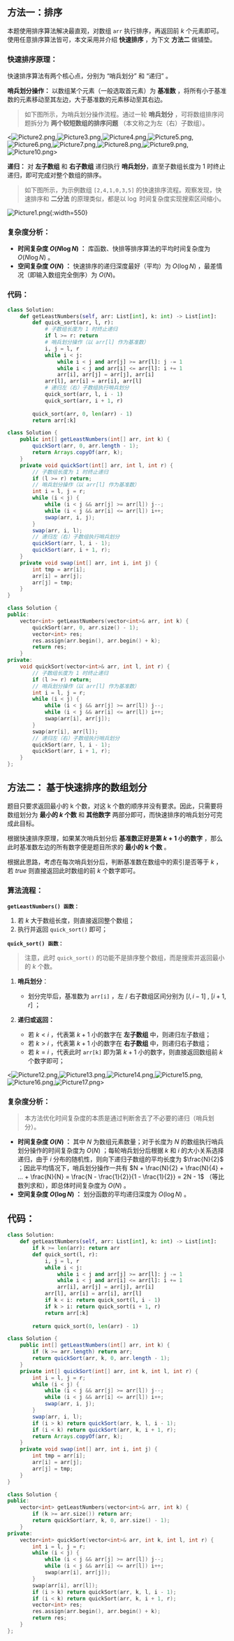## 方法一：排序

本题使用排序算法解决最直观，对数组 `arr` 执行排序，再返回前 $k$ 个元素即可。使用任意排序算法皆可，本文采用并介绍 **快速排序** ，为下文 **方法二** 做铺垫。

### 快速排序原理：

快速排序算法有两个核心点，分别为 “哨兵划分” 和 “递归” 。

**哨兵划分操作：** 以数组某个元素（一般选取首元素）为 **基准数** ，将所有小于基准数的元素移动至其左边，大于基准数的元素移动至其右边。

> 如下图所示，为哨兵划分操作流程。通过一轮 **哨兵划分** ，可将数组排序问题拆分为 **两个较短数组的排序问题** （本文称之为左（右）子数组）。

<![Picture2.png](https://pic.leetcode-cn.com/1612615167-etrYaH-Picture2.png),![Picture3.png](https://pic.leetcode-cn.com/1612615167-PHsLgY-Picture3.png),![Picture4.png](https://pic.leetcode-cn.com/1612615167-aMCCrd-Picture4.png),![Picture5.png](https://pic.leetcode-cn.com/1612615167-smzuGu-Picture5.png),![Picture6.png](https://pic.leetcode-cn.com/1612615167-WXDRIU-Picture6.png),![Picture7.png](https://pic.leetcode-cn.com/1612615167-lWmBlA-Picture7.png),![Picture8.png](https://pic.leetcode-cn.com/1612615167-ghPekO-Picture8.png),![Picture9.png](https://pic.leetcode-cn.com/1612615167-azMHYj-Picture9.png),![Picture10.png](https://pic.leetcode-cn.com/1623073951-BKkDwO-Picture10.png)>

**递归：** 对 **左子数组** 和 **右子数组** 递归执行 **哨兵划分**，直至子数组长度为 1 时终止递归，即可完成对整个数组的排序。

> 如下图所示，为示例数组 `[2,4,1,0,3,5]` 的快速排序流程。观察发现，快速排序和 **二分法** 的原理类似，都是以 $\log$ 时间复杂度实现搜索区间缩小。

![Picture1.png](https://pic.leetcode-cn.com/1612615552-rifQwI-Picture1.png){:width=550}

### 复杂度分析：

- **时间复杂度 $O(N \log N)$ ：** 库函数、快排等排序算法的平均时间复杂度为 $O(N \log N)$ 。
- **空间复杂度 $O(N)$ ：** 快速排序的递归深度最好（平均）为 $O(\log N)$ ，最差情况（即输入数组完全倒序）为 $O(N)$。

### 代码：

```Python []
class Solution:
    def getLeastNumbers(self, arr: List[int], k: int) -> List[int]:
        def quick_sort(arr, l, r):
            # 子数组长度为 1 时终止递归
            if l >= r: return
            # 哨兵划分操作（以 arr[l] 作为基准数）
            i, j = l, r
            while i < j:
                while i < j and arr[j] >= arr[l]: j -= 1
                while i < j and arr[i] <= arr[l]: i += 1
                arr[i], arr[j] = arr[j], arr[i]
            arr[l], arr[i] = arr[i], arr[l]
            # 递归左（右）子数组执行哨兵划分
            quick_sort(arr, l, i - 1)
            quick_sort(arr, i + 1, r)
        
        quick_sort(arr, 0, len(arr) - 1)
        return arr[:k]
```

```Java []
class Solution {
    public int[] getLeastNumbers(int[] arr, int k) {
        quickSort(arr, 0, arr.length - 1);
        return Arrays.copyOf(arr, k);
    }
    private void quickSort(int[] arr, int l, int r) {
        // 子数组长度为 1 时终止递归
        if (l >= r) return;
        // 哨兵划分操作（以 arr[l] 作为基准数）
        int i = l, j = r;
        while (i < j) {
            while (i < j && arr[j] >= arr[l]) j--;
            while (i < j && arr[i] <= arr[l]) i++;
            swap(arr, i, j);
        }
        swap(arr, i, l);
        // 递归左（右）子数组执行哨兵划分
        quickSort(arr, l, i - 1);
        quickSort(arr, i + 1, r);
    }
    private void swap(int[] arr, int i, int j) {
        int tmp = arr[i];
        arr[i] = arr[j];
        arr[j] = tmp;
    }
}
```

```C++ []
class Solution {
public:
    vector<int> getLeastNumbers(vector<int>& arr, int k) {
        quickSort(arr, 0, arr.size() - 1);
        vector<int> res;
        res.assign(arr.begin(), arr.begin() + k);
        return res;
    }
private:
    void quickSort(vector<int>& arr, int l, int r) {
        // 子数组长度为 1 时终止递归
        if (l >= r) return;
        // 哨兵划分操作（以 arr[l] 作为基准数）
        int i = l, j = r;
        while (i < j) {
            while (i < j && arr[j] >= arr[l]) j--;
            while (i < j && arr[i] <= arr[l]) i++;
            swap(arr[i], arr[j]);
        }
        swap(arr[i], arr[l]);
        // 递归左（右）子数组执行哨兵划分
        quickSort(arr, l, i - 1);
        quickSort(arr, i + 1, r);
    }
};
```

## 方法二： 基于快速排序的数组划分

题目只要求返回最小的 k 个数，对这 k 个数的顺序并没有要求。因此，只需要将数组划分为 **最小的 $k$ 个数** 和 **其他数字** 两部分即可，而快速排序的哨兵划分可完成此目标。

根据快速排序原理，如果某次哨兵划分后 **基准数正好是第 $k+1$ 小的数字** ，那么此时基准数左边的所有数字便是题目所求的 **最小的 k 个数** 。

根据此思路，考虑在每次哨兵划分后，判断基准数在数组中的索引是否等于 $k$ ，若 $true$ 则直接返回此时数组的前 $k$ 个数字即可。 

### 算法流程：

**`getLeastNumbers() 函数：`**

1. 若 $k$ 大于数组长度，则直接返回整个数组；
2. 执行并返回 `quick_sort()` 即可；

**`quick_sort() 函数：`**

> 注意，此时 `quick_sort()` 的功能不是排序整个数组，而是搜索并返回最小的 $k$ 个数。

1. **哨兵划分**：

    - 划分完毕后，基准数为 `arr[i]` ，左 / 右子数组区间分别为 $[l, i - 1]$ , $[i + 1, r]$ ；

2. **递归或返回：**

   - 若 $k < i$ ，代表第 $k + 1$ 小的数字在 **左子数组** 中，则递归左子数组；
   - 若 $k > i$ ，代表第 $k + 1$ 小的数字在 **右子数组** 中，则递归右子数组；
   - 若 $k = i$ ，代表此时 `arr[k]` 即为第 $k + 1$ 小的数字，则直接返回数组前 $k$ 个数字即可；

<![Picture12.png](https://pic.leetcode-cn.com/1612615167-DELAJU-Picture12.png),![Picture13.png](https://pic.leetcode-cn.com/1612615167-XApQqA-Picture13.png),![Picture14.png](https://pic.leetcode-cn.com/1612615167-AjiQZD-Picture14.png),![Picture15.png](https://pic.leetcode-cn.com/1612615167-HWPotV-Picture15.png),![Picture16.png](https://pic.leetcode-cn.com/1612615167-TPvFMZ-Picture16.png),![Picture17.png](https://pic.leetcode-cn.com/1612615167-sJXJwS-Picture17.png)>

### 复杂度分析：

> 本方法优化时间复杂度的本质是通过判断舍去了不必要的递归（哨兵划分）。

- **时间复杂度 $O(N)$ ：** 其中 $N$ 为数组元素数量；对于长度为 $N$ 的数组执行哨兵划分操作的时间复杂度为 $O(N)$ ；每轮哨兵划分后根据 $k$ 和 $i$ 的大小关系选择递归，由于 $i$ 分布的随机性，则向下递归子数组的平均长度为 $\frac{N}{2}$ ；因此平均情况下，哨兵划分操作一共有 $N + \frac{N}{2} + \frac{N}{4} + ... + \frac{N}{N} = \frac{N - \frac{1}{2}}{1 - \frac{1}{2}} = 2N - 1$ （等比数列求和），即总体时间复杂度为 $O(N)$ 。
- **空间复杂度 $O(\log N)$ ：** 划分函数的平均递归深度为 $O(\log N)$ 。

## 代码：

```Python []
class Solution:
    def getLeastNumbers(self, arr: List[int], k: int) -> List[int]:
        if k >= len(arr): return arr
        def quick_sort(l, r):
            i, j = l, r
            while i < j:
                while i < j and arr[j] >= arr[l]: j -= 1
                while i < j and arr[i] <= arr[l]: i += 1
                arr[i], arr[j] = arr[j], arr[i]
            arr[l], arr[i] = arr[i], arr[l]
            if k < i: return quick_sort(l, i - 1) 
            if k > i: return quick_sort(i + 1, r)
            return arr[:k]
            
        return quick_sort(0, len(arr) - 1)
```

```Java []
class Solution {
    public int[] getLeastNumbers(int[] arr, int k) {
        if (k >= arr.length) return arr;
        return quickSort(arr, k, 0, arr.length - 1);
    }
    private int[] quickSort(int[] arr, int k, int l, int r) {
        int i = l, j = r;
        while (i < j) {
            while (i < j && arr[j] >= arr[l]) j--;
            while (i < j && arr[i] <= arr[l]) i++;
            swap(arr, i, j);
        }
        swap(arr, i, l);
        if (i > k) return quickSort(arr, k, l, i - 1);
        if (i < k) return quickSort(arr, k, i + 1, r);
        return Arrays.copyOf(arr, k);
    }
    private void swap(int[] arr, int i, int j) {
        int tmp = arr[i];
        arr[i] = arr[j];
        arr[j] = tmp;
    }
}
```

```C++ []
class Solution {
public:
    vector<int> getLeastNumbers(vector<int>& arr, int k) {
        if (k >= arr.size()) return arr;
        return quickSort(arr, k, 0, arr.size() - 1);
    }
private:
    vector<int> quickSort(vector<int>& arr, int k, int l, int r) {
        int i = l, j = r;
        while (i < j) {
            while (i < j && arr[j] >= arr[l]) j--;
            while (i < j && arr[i] <= arr[l]) i++;
            swap(arr[i], arr[j]);
        }
        swap(arr[i], arr[l]);
        if (i > k) return quickSort(arr, k, l, i - 1);
        if (i < k) return quickSort(arr, k, i + 1, r);
        vector<int> res;
        res.assign(arr.begin(), arr.begin() + k);
        return res;
    }
};
```
